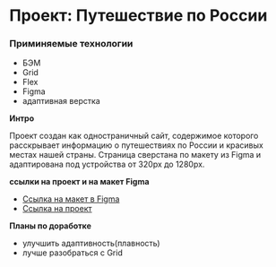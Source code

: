 # Проект: Путешествие по России

### Приминяемые технологии
* БЭМ
* Grid
* Flex
* Figma
* адаптивная верстка

**Интро**

Проект создан как одностраничный сайт, содержимое которого расскрывает информацию о путешествиях по России и красивых местах нашей страны. Страница сверстана по макету из Figma и адаптирована под устройства от 320px до 1280px.



**ссылки на проект и на макет Figma**

* [Ссылка на макет в Figma](https://www.figma.com/file/5S2WSbEFL6awjVWJ0NWL8Q/Sprint-3_-Russia-_-desktop-mobile?node-id=28503%3A0)
* [Ссылка на проект](https://www.figma.com/file/5S2WSbEFL6awjVWJ0NWL8Q/Sprint-3_-Russia-_-desktop-mobile?node-id=28503%3A0)

**Планы по доработке**
* улучшить адаптивность(плавность)
* лучше разобраться с Grid



